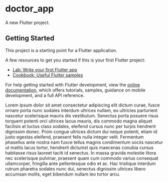 # doctor_app

A new Flutter project.

## Getting Started

This project is a starting point for a Flutter application.

A few resources to get you started if this is your first Flutter project:

- [Lab: Write your first Flutter app](https://docs.flutter.dev/get-started/codelab)
- [Cookbook: Useful Flutter samples](https://docs.flutter.dev/cookbook)

For help getting started with Flutter development, view the
[online documentation](https://docs.flutter.dev/), which offers tutorials,
samples, guidance on mobile development, and a full API reference.

Lorem ipsum dolor sit amet consectetur adipiscing elit dictum curae, fusce ornare porta nunc sodales interdum ultrices nullam, eu ultricies parturient nascetur scelerisque mauris dis vestibulum. Senectus porta posuere risus torquent potenti orci ultrices lacus mauris, dis commodo magna aliquet facilisis at luctus class sodales, eleifend cursus nunc per turpis hendrerit dignissim donec. Proin congue ultrices dictum dui neque potenti, etiam id justo egestas eleifend, praesent felis nulla integer velit. Fermentum phasellus ante nostra nam fusce tellus magnis condimentum sociis nascetur ut mattis lacus tortor, hendrerit dictumst quis maecenas conubia cursus habitasse risus laoreet taciti id senectus. In massa gravida molestie litora nec scelerisque pulvinar, praesent quam cum commodo varius consequat ullamcorper, fringilla ante pellentesque odio et ac. Hac tristique interdum rutrum pharetra sodales nunc dui, senectus dignissim ultrices libero accumsan mollis, eget bibendum nullam leo tortor arcu.